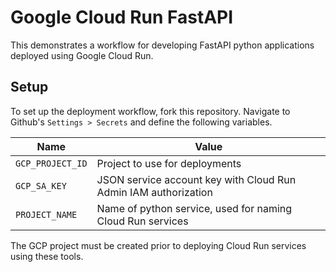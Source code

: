 # Google Cloud Run FastAPI

This demonstrates a workflow for developing FastAPI python applications deployed using Google Cloud Run.

## Setup

To set up the deployment workflow, fork this repository. Navigate to Github's `Settings > Secrets` and define the following variables.

| Name             | Value                                                           |
| ---------------- | --------------------------------------------------------------- |
| `GCP_PROJECT_ID` | Project to use for deployments                                  |
| `GCP_SA_KEY`     | JSON service account key with Cloud Run Admin IAM authorization |
| `PROJECT_NAME`   | Name of python service, used for naming Cloud Run services      |

The GCP project must be created prior to deploying Cloud Run services using these tools.
